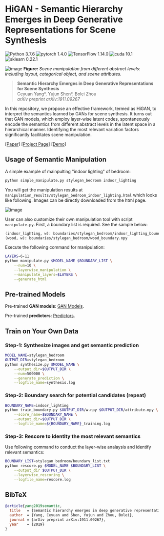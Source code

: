 # HiGAN - Semantic Hierarchy Emerges in Deep Generative Representations for Scene Synthesis

![Python 3.7.6](https://img.shields.io/badge/python-3.7.6-green.svg?style=plastic)
![pytorch 1.4.0](https://img.shields.io/badge/pytorch-1.4.0-green.svg?style=plastic)
![TensorFlow 1.14.0](https://img.shields.io/badge/tensorflow-1.14.0-green.svg?style=plastic)
![cuda 10.1](https://img.shields.io/badge/cuda-10.1-green.svg?style=plastic)
![sklearn 0.22.1](https://img.shields.io/badge/sklearn-0.22.1-green.svg?style=plastic)

![image](./teaser.jpg)
**Figure:** *Scene manipulation from different abstract levels: including layout, categorical object, and scene attributes.*

> **Semantic Hierarchy Emerges in Deep Generative Representations for Scene Synthesis** <br>
> Ceyuan Yang*, Yujun Shen*, Bolei Zhou <br>
> *arXiv preprint arXiv:1911.09267*

In this repository, we propose an effective framework, termed as HiGAN, to interpret the semantics learned by GANs for scene synthesis. It turns out that GAN models, which employ layer-wise latent codes, spontaneously encode the semantics from different abstract levels in the latent space in a hierarchical manner. Identifying the most relevant variation factors significantly facilitates scene manipulation.

[[Paper](https://arxiv.org/pdf/1911.09267.pdf)]
[[Project Page](https://genforce.github.io/higan/)]
[[Demo](https://www.youtube.com/watch?v=X5yWu2Jwjpg)]

## Usage of Semantic Manipulation

A simple example of mainpulting "indoor lighting" of bedroom:

```bash
python simple_manipulate.py stylegan_bedroom indoor_lighting
```

You will get the manipulation results at `manipulation_results/stylegan_bedroom_indoor_lighting.html` which looks like following. Images can be directly downloaded from the html page.

![image](./html_example.jpg)

User can also customize their own manipulation tool with script `manipulate.py`. First, a boundary list is required. See the sample below:

```txt
(indoor_lighting, w): boundaries/stylegan_bedroom/indoor_lighting_boundary.npy
(wood, w): boundaries/stylegan_bedroom/wood_boundary.npy
```

Execute the following command for manipulation:

```bash
LAYERS=6-11
python manipulate.py $MODEL_NAME $BOUNDARY_LIST \
    --num=10 \
    --layerwise_manipulation \
    --manipulate_layers=$LAYERS \
    --generate_html
```

## Pre-trained Models

Pre-trained **GAN models**: [GAN Models](./models/README.md).

Pre-trained **predictors**: [Predictors](./predictors/README.md).

## Train on Your Own Data

### Step-1: Synthesize images and get semantic prediction

```bash
MODEL_NAME=stylegan_bedroom
OUTPUT_DIR=stylegan_bedroom
python synthesize.py $MODEL_NAME \
    --output_dir=$OUTPUT_DIR \
    --num=500000 \
    --generate_prediction \
    --logfile_name=synthesis.log
```

### Step-2: Boundary search for potential candidates (repeat)

```bash
BOUNDARY_NAME=indoor_lighting
python train_boundary.py $OUTPUT_DIR/w.npy $OUTPUT_DIR/attribute.npy \
    --score_name=$BOUNDARY_NAME \
    --output_dir=$OUTPUT_DIR \
    --logfile_name=${BOUNDARY_NAME}_training.log
```

### Step-3: Rescore to identity the most relevant semantics

Use following command to conduct the layer-wise analaysis and identify relevant semantics:

```bash
BOUNDARY_LIST=stylegan_bedroom/boundary_list.txt
python rescore.py $MODEL_NAME $BOUNDARY_LIST \
    --output_dir $OUTPUT_DIR \
    --layerwise_rescoring \
    --logfile_name=rescore.log
```

## BibTeX

```bibtex
@article{yang2019semantic,
  title   = {Semantic hierarchy emerges in deep generative representations for scene synthesis},
  author  = {Yang, Ceyuan and Shen, Yujun and Zhou, Bolei},
  journal = {arXiv preprint arXiv:1911.09267},
  year    = {2019}
}
```

